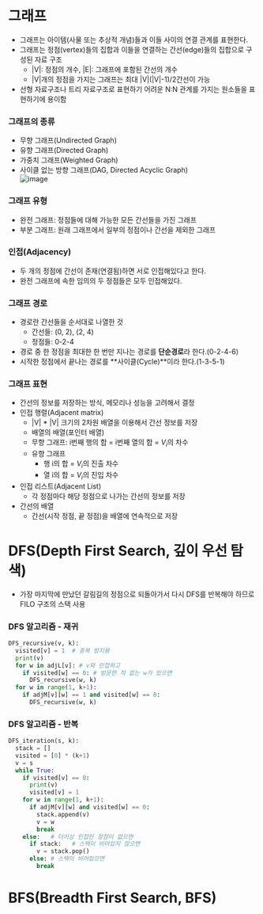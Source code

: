 # 그래프
- 그래프는 아이템(사물 또는 추상적 개념)들과 이들 사이의 연결 관계를 표현한다.
- 그래프는 정점(vertex)들의 집합과 이들을 연결하는 간선(edge)들의 집합으로 구성된 자료 구조
  - |V|: 정점의 개수, |E|: 그래프에 포함된 간선의 개수
  - |V|개의 정점을 가지는 그래프는 최대 |V|(|V|-1)/2간선이 가능
- 선형 자료구조나 트리 자료구조로 표현하기 어려운 N:N 관계를 가지는 원소들을 표현하기에 용이함

### 그래프의 종류
- 무향 그래프(Undirected Graph)
- 유향 그래프(Directed Graph)
- 가중치 그래프(Weighted Graph)
- 사이클 없는 방향 그래프(DAG, Directed Acyclic Graph)  
![image](https://user-images.githubusercontent.com/108309396/229397051-0433979a-84e0-4fa3-9cf3-65b7ea5e7fd3.png)

### 그래프 유형
- 완전 그래프: 정점들에 대해 가능한 모든 간선들을 가진 그래프
- 부분 그래프: 원래 그래프에서 일부의 정점이나 간선을 제외한 그래프

### 인접(Adjacency)
- 두 개의 정점에 간선이 존재(연결됨)하면 서로 인접해있다고 한다.
- 완전 그래프에 속한 임의의 두 정점들은 모두 인접해있다.

### 그래프 경로
- 경로란 간선들을 순서대로 나열한 것
  - 간선들: (0, 2), (2, 4)
  - 정점들: 0-2-4
- 경로 중 한 정점을 최대한 한 번만 지나는 경로를 **단순경로**라 한다.(0-2-4-6)
- 시작한 정점에서 끝나는 경로를 **사이클(Cycle)**이라 한다.(1-3-5-1)

### 그래프 표현
- 간선의 정보를 저장하는 방식, 메모리나 성능을 고려해서 결정
- 인접 행렬(Adjacent matrix)
  - |V| * |V| 크기의 2차원 배열을 이용해서 간선 정보를 저장
  - 배열의 배열(포인터 배열)
  - 무향 그래프: i번째 행의 합 = i번째 열의 합 = $V_i$의 차수
  - 유향 그래프
    - 행 i의 합 = $V_i$의 진출 차수
    - 열 i의 합 = $V_i$의 진입 차수
- 인접 리스트(Adjacent List)
  - 각 정점마다 해당 정점으로 나가는 간선의 정보를 저장
- 간선의 배열
  - 간선(시작 정점, 끝 정점)을 배열에 연속적으로 저장

# DFS(Depth First Search, 깊이 우선 탐색)
- 가장 마지막에 만났던 갈림길의 정점으로 되돌아가서 다시 DFS를 반복해야 하므로 FILO 구조의 스택 사용

### DFS 알고리즘 - 재귀
```python
DFS_recursive(v, k):
  visited[v] = 1  # 중복 방지용
  print(v)
  for w in adjL[v]: # v와 인접하고
    if visited[w] == 0: # 방문한 적 없는 w가 있으면
      DFS_recursive(w, k)
  for w in range(1, k+1):
    if adjM[v][w] == 1 and visited[w] == 0:
      DFS_recursive(w, k)
```

### DFS 알고리즘 - 반복
```python
DFS_iteration(s, k):
  stack = []
  visited = [0] * (k+1)
  v = s
  while True:
    if visited[v] == 0:
      print(v)
      visited[v] = 1
    for w in range(1, k+1):
      if adjM[v][w] and visited[w] == 0:
        stack.append(v)
        v = w
        break
    else:   # 더이상 인접인 정점이 없으면
      if stack:   # 스택이 비어있지 않으면
        v = stack.pop()
      else: # 스택이 비어있으면
        break
```

# BFS(Breadth First Search, BFS)